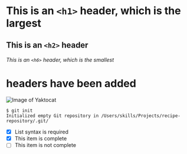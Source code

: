 # This is an `<h1>` header, which is the largest

## This is an `<h2>` header

###### This is an `<h6>` header, which is the smallest

# headers have been added 

![Image of Yaktocat](https://octodex.github.com/images/yaktocat.png)

```
$ git init
Initialized empty Git repository in /Users/skills/Projects/recipe-repository/.git/
```
- [x] List syntax is required
- [x] This item is complete
- [ ] This item is not complete
